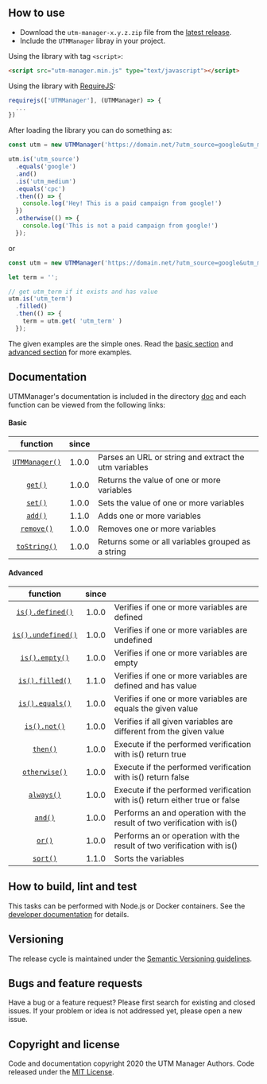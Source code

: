 ## How to use

- Download the `utm-manager-x.y.z.zip` file from the [latest release](https://github.com/shimisnow/utm-manager/releases).
- Include the `UTMManager` libray in your project.

Using the library with tag `<script>`:
```html
<script src="utm-manager.min.js" type="text/javascript"></script>
```

Using the library with [RequireJS](https://requirejs.org/):
```js
requirejs(['UTMManager'], (UTMManager) => {
  ...
})
```


After loading the library you can do something as:

```js
const utm = new UTMManager('https://domain.net/?utm_source=google&utm_medium=cpc&utm_campaign=campaign-01');

utm.is('utm_source')
  .equals('google')
  .and()
  .is('utm_medium')
  .equals('cpc')
  .then(() => {
    console.log('Hey! This is a paid campaign from google!')
  })
  .otherwise(() => {
    console.log('This is not a paid campaign from google!')
  });
```

or

```js
const utm = new UTMManager('https://domain.net/?utm_source=google&utm_medium=cpc&utm_campaign=campaign-01&utm_term=term-01')

let term = '';

// get utm_term if it exists and has value
utm.is('utm_term')
  .filled()
  .then(() => {
    term = utm.get( 'utm_term' )
  });
```

The given examples are the simple ones. Read the [basic section](doc/examples/basic.md) and [advanced section](doc/examples/advanced.md) for more examples.

## Documentation

UTMManager's documentation is included in the directory [doc](doc/) and each function can be viewed from the following links:

#### Basic

| function                                       | since |      |
| :--------------------------------------------: | :---: | :--- |
| [`UTMManager()`](doc/functions/utm-manager.md) | 1.0.0 | Parses an URL or string and extract the utm variables |
| [`get()`](doc/functions/get.md)                | 1.0.0 | Returns the value of one or more variables |
| [`set()`](doc/functions/set.md)                | 1.0.0 | Sets the value of one or more variables |
| [`add()`](doc/functions/add.md)                | 1.1.0 | Adds one or more variables |
| [`remove()`](doc/functions/remove.md)          | 1.0.0 | Removes one or more variables |
| [`toString()`](doc/functions/to-string.md)     | 1.0.0 | Returns some or all variables grouped as a string |

#### Advanced

| function                                         | since |      |
| :----------------------------------------------: | :---: | :--- |
| [`is().defined()`](doc/functions/defined.md)     | 1.0.0 | Verifies if one or more variables are defined |
| [`is().undefined()`](doc/functions/undefined.md) | 1.0.0 | Verifies if one or more variables are undefined |
| [`is().empty()`](doc/functions/empty.md)         | 1.0.0 | Verifies if one or more variables are empty |
| [`is().filled()`](doc/functions/filled.md)       | 1.1.0 | Verifies if one or more variables are defined and has value |
| [`is().equals()`](doc/functions/equals.md)       | 1.0.0 | Verifies if one or more variables are equals the given value |
| [`is().not()`](doc/functions/not.md)             | 1.0.0 | Verifies if all given variables are different from the given value |
| [`then()`](doc/functions/then.md)                | 1.0.0 | Execute if the performed verification with is() return true |
| [`otherwise()`](doc/functions/otherwise.md)      | 1.0.0 | Execute if the performed verification with is() return false |
| [`always()`](doc/functions/always.md)            | 1.0.0 | Execute if the performed verification with is() return either true or false |
| [`and()`](doc/functions/and.md)                  | 1.0.0 | Performs an and operation with the result of two verification with is() |
| [`or()`](doc/functions/or.md)                    | 1.0.0 | Performs an or operation with the result of two verification with is() |
| [`sort()`](doc/functions/sort.md)                | 1.1.0 | Sorts the variables |

## How to build, lint and test

This tasks can be performed with Node.js or Docker containers. See the [developer documentation](doc/developer/main.md) for details.

## Versioning

The release cycle is maintained under the [Semantic Versioning guidelines](https://semver.org/).

## Bugs and feature requests

Have a bug or a feature request? Please first search for existing and closed issues. If your problem or idea is not addressed yet, please open a new issue.

## Copyright and license

Code and documentation copyright 2020 the UTM Manager Authors. Code released under the [MIT License](LICENSE.md).
